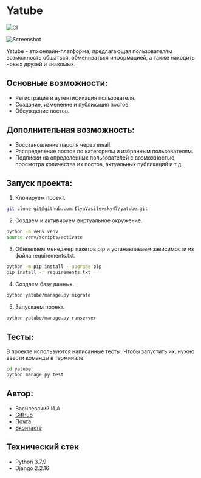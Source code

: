 # Yatube

[![CI](https://github.com/IlyaVasilevsky47/hw05_final/actions/workflows/python-app.yml/badge.svg?branch=master)](https://github.com/IlyaVasilevsky47/hw05_final/actions/workflows/python-app.yml)

![Screenshot](https://github.com/IlyaVasilevsky47/hw05_final/blob/master/readme_img/website.jpg)

Yatube - это онлайн-платформа, предлагающая пользователям возможность общаться, обмениваться информацией, а также находить новых друзей и знакомых.

## Основные возможности:
- Регистрация и аутентификация пользователя.
- Создание, изменение и публикация постов.
- Обсуждение постов.

## Дополнительная возможность:
- Восстановление пароля через email.
- Распределение постов по категориям и избранным пользователям.
- Подписки на определенных пользователей с возможностью просмотра количества их постов, актуальных публикаций и т.д.

## Запуск проекта:
1. Клонируем проект.
```bash
git clone git@github.com:IlyaVasilevsky47/yatube.git
```

2. Создаем и активируем виртуальное окружение. 
```bash
python -m venv venv
source venv/scripts/activate
```

3. Обновляем менеджер пакетов pip и устанавливаем зависимости из файла requirements.txt.
```bash
python -m pip install --upgrade pip
pip install -r requirements.txt
```

4. Создаем базу данных. 
```bash
python yatube/manage.py migrate 
```

5. Запускаем проект.
```bash
python yatube/manage.py runserver 
```

## Тесты:
В проекте используются написанные тесты. Чтобы запустить их, нужно ввести команды в терминале:
```bash
cd yatube
python manage.py test 
```

## Автор:
- Василевский И.А.
- [GitHub](https://github.com/IlyaVasilevsky47)
- [Почта](vasilevskijila047@gmail.com)
- [Вконтакте](https://vk.com/ilya.vasilevskiy47)

## Технический стек
- Python 3.7.9
- Django 2.2.16
